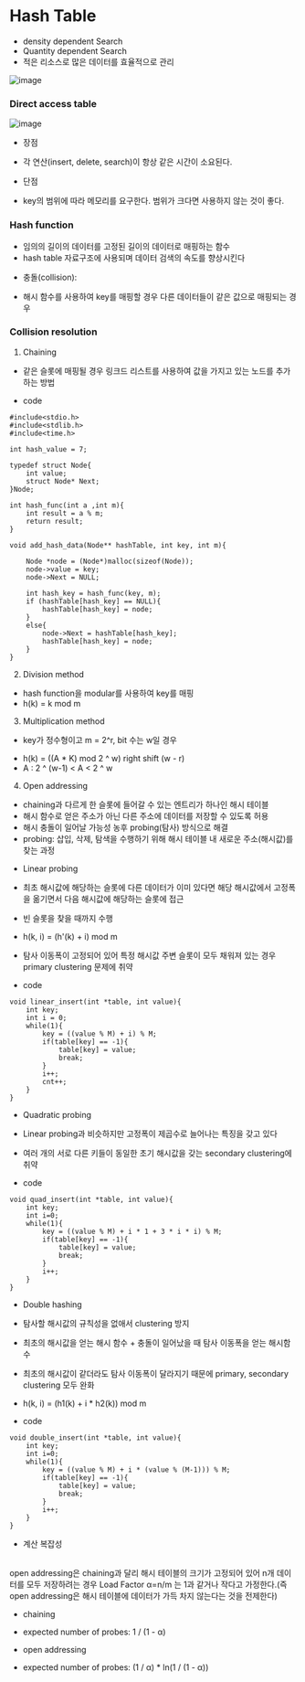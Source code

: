 Hash Table
==========

- density dependent Search
- Quantity dependent Search
- 적은 리소스로 많은 데이터를 효율적으로 관리


![image](https://user-images.githubusercontent.com/94096054/144587599-7629485e-0cb1-41a7-a69a-096bbf6e1c48.png)


### Direct access table

![image](https://user-images.githubusercontent.com/94096054/144583316-4b968935-c8d2-428d-aa05-b2118e39b180.png)

+ 장점
- 각 연산(insert, delete, search)이 항상 같은 시간이 소요된다.

+ 단점
- key의 범위에 따라 메모리를 요구한다. 범위가 크다면 사용하지 않는 것이 좋다.


### Hash function

- 임의의 길이의 데이터를 고정된 길이의 데이터로 매핑하는 함수
- hash table 자료구조에 사용되며 데이터 검색의 속도를 향상시킨다

+ 충돌(collision):
- 해시 함수를 사용하여 key를 매핑할 경우 다른 데이터들이 같은 값으로 매핑되는 경우



### Collision resolution


1. Chaining

- 같은 슬롯에 매핑될 경우 링크드 리스트를 사용하여 값을 가지고 있는 노드를 추가하는 방법

+ code
```
#include<stdio.h>
#include<stdlib.h>
#include<time.h>

int hash_value = 7;

typedef struct Node{
    int value;
    struct Node* Next;
}Node;

int hash_func(int a ,int m){
    int result = a % m;
    return result;
}

void add_hash_data(Node** hashTable, int key, int m){
    
    Node *node = (Node*)malloc(sizeof(Node));
    node->value = key;
    node->Next = NULL;

    int hash_key = hash_func(key, m);
    if (hashTable[hash_key] == NULL){
        hashTable[hash_key] = node;
    }
    else{
        node->Next = hashTable[hash_key];
        hashTable[hash_key] = node;
    }
}
```

2. Division method

+ hash function을 modular를 사용하여 key를 매핑
+ h(k) = k mod m

3. Multiplication method

+ key가 정수형이고 m = 2^r, bit 수는 w일 경우
- h(k) = ((A * K) mod 2 ^ w) right shift (w - r)
- A : 2 ^ (w-1) < A < 2 ^ w


4. Open addressing
- chaining과 다르게 한 슬롯에 들어갈 수 있는 엔트리가 하나인 해시 테이블
- 해시 함수로 얻은 주소가 아닌 다른 주소에 데이터를 저장할 수 있도록 허용
- 해시 충돌이 일어날 가능성 농후 probing(탐사) 방식으로 해결
- probing: 삽입, 삭제, 탐색을 수행하기 위해 해시 테이블 내 새로운 주소(해시값)를 찾는 과정

+ Linear probing

- 최초 해시값에 해당하는 슬롯에 다른 데이터가 이미 있다면 해당 해시값에서 고정폭을 옮기면서 다음 해시값에 해당하는 슬롯에 접근
- 빈 슬롯을 찾을 때까지 수행
- h(k, i) = (h'(k) + i) mod m
- 탐사 이동폭이 고정되어 있어 특정 해시값 주변 슬롯이 모두 채워져 있는 경우 primary clustering 문제에 취약

- code
```
void linear_insert(int *table, int value){
    int key;
    int i = 0;
    while(1){
        key = ((value % M) + i) % M;
        if(table[key] == -1){
            table[key] = value;
            break;
        }
        i++;
        cnt++;
    }
}
```

+ Quadratic probing

- Linear probing과 비슷하지만 고정폭이 제곱수로 늘어나는 특징을 갖고 있다
- 여러 개의 서로 다른 키들이 동일한 초기 해시값을 갖는 secondary clustering에 취약

- code
```
void quad_insert(int *table, int value){
    int key;
    int i=0;
    while(1){
        key = ((value % M) + i * 1 + 3 * i * i) % M;
        if(table[key] == -1){
            table[key] = value;
            break;
        }
        i++;
    }
}
```

+ Double hashing

- 탐사할 해시값의 규칙성을 없애서 clustering 방지
- 최초의 해시값을 얻는 해시 함수 + 충돌이 일어났을 때 탐사 이동폭을 얻는 해시함수
- 최초의 해시값이 같더라도 탐사 이동폭이 달라지기 때문에 primary, secondary clustering 모두 완화
- h(k, i) = (h1(k) + i * h2(k)) mod m

- code
```
void double_insert(int *table, int value){
    int key;
    int i=0;
    while(1){
        key = ((value % M) + i * (value % (M-1))) % M;
        if(table[key] == -1){
            table[key] = value;
            break;
        } 
        i++;
    }
}
```

+ 계산 복잡성

<br>
open addressing은 chaining과 달리 해시 테이블의 크기가 고정되어 있어 n개 데이터를 모두 저장하려는 경우 
Load Factor α=n/m 는 1과 같거나 작다고 가정한다.(즉 open addressing은 해시 테이블에 데이터가 가득 차지 않는다는 것을 전제한다)
</br>

- chaining

- expected number of probes:  1 / (1 - α)

- open addressing

- expected number of probes: (1 / α) * ln(1 / (1 - α))





